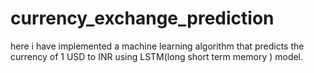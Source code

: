 # currency_exchange_prediction
here i have implemented a machine learning algorithm that predicts the currency of 1 USD to INR using LSTM(long short term memory ) model.
